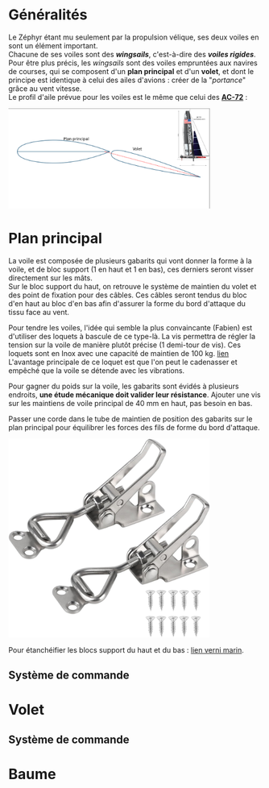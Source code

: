 # Généralités
Le Zéphyr étant mu seulement par la propulsion vélique, ses deux voiles en sont un élément important.  
Chacune de ses voiles sont des ***wingsails***, c'est-à-dire des ***voiles rigides***.  
Pour être plus précis, les *wingsails* sont des voiles empruntées aux navires de courses, qui se composent d'un **plan principal** et d'un **volet**, et dont le principe est identique à celui des ailes d'avions : créer de la "*portance*" grâce au vent vitesse.  
Le profil d'aile prévue pour les voiles est le même que celui des [**AC-72**](https://en.wikipedia.org/wiki/AC72) :  

<img src="images/profile_voile_zephyr.png" width=400 title="Profil d'aile des voiles du Zéphyr" alt="Profil ailes Zéphyr">

# Plan principal

La voile est composée de plusieurs gabarits qui vont donner la forme à la voile, et de bloc support (1 en haut et 1 en bas), ces derniers seront visser directement sur les mâts.  
Sur le bloc support du haut, on retrouve le système de maintien du volet et des point de fixation pour des câbles. Ces câbles seront tendus du bloc d'en haut au bloc d'en bas afin d'assurer la forme du bord d'attaque du tissu face au vent.

Pour tendre les voiles, l'idée qui semble la plus convaincante (Fabien) est d'utiliser des loquets à bascule de ce type-là. La vis permettra de régler la tension sur la voile de manière plutôt précise (1 demi-tour de vis). Ces loquets sont en Inox avec une capacité de maintien de 100 kg. [lien](https://www.amazon.fr/EXLECO-Capacit%C3%A9-R%C3%A9tention-Sauterelles-R%C3%A9glable/dp/B09P863CTS?th=1) L'avantage principale de ce loquet est que l'on peut le cadenasser et empêché que la voile se détende avec les vibrations.

Pour gagner du poids sur la voile, les gabarits sont évidés à plusieurs endroits, **une étude mécanique doit valider leur résistance**.
Ajouter une vis sur les maintiens de voile principal de 40 mm en haut, pas besoin en bas.

Passer une corde dans le tube de maintien de position des gabarits sur le plan principal pour équilibrer les forces des fils de forme du bord d'attaque.

<img src="images/loquetABascule.jpg" width=400 title="Profil d'aile des voiles du Zéphyr" alt="Profil ailes Zéphyr">


Pour étanchéifier les blocs support du haut et du bas : [lien verni marin](https://www.amazon.fr/Vernis-marin-Protection-Excellente-r%C3%A9sistance/dp/B08XQR2Q78?th=1).

## Système de commande

# Volet

## Système de commande

# Baume